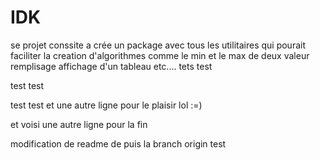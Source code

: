# IDK
se projet conssite a crée un package avec tous les utilitaires qui pourait faciliter la creation d'algorithmes comme
le min et le max de deux valeur remplisage affichage d'un tableau etc....
tets test

test
test

test 
test
et une autre ligne pour le plaisir lol :=)

et voisi une autre ligne pour la fin

modification de readme de puis la branch origin test
